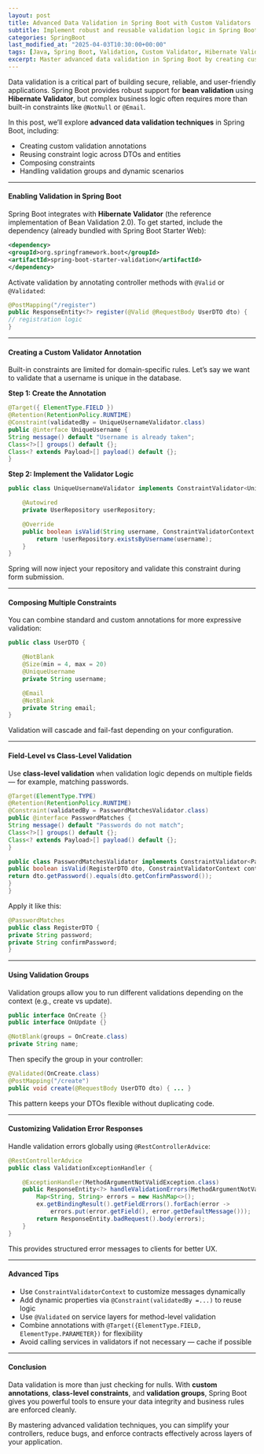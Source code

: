```yaml
---
layout: post
title: Advanced Data Validation in Spring Boot with Custom Validators
subtitle: Implement robust and reusable validation logic in Spring Boot using annotations and custom validators
categories: SpringBoot
last_modified_at: "2025-04-03T10:30:00+00:00"
tags: [Java, Spring Boot, Validation, Custom Validator, Hibernate Validator, Bean Validation]
excerpt: Master advanced data validation in Spring Boot by creating custom validators, combining annotations, and improving data integrity across layers with reusable validation logic.
---
```

Data validation is a critical part of building secure, reliable, and user-friendly applications. Spring Boot provides robust support for **bean validation** using **Hibernate Validator**, but complex business logic often requires more than built-in constraints like `@NotNull` or `@Email`.

In this post, we’ll explore **advanced data validation techniques** in Spring Boot, including:
- Creating custom validation annotations
- Reusing constraint logic across DTOs and entities
- Composing constraints
- Handling validation groups and dynamic scenarios

---

#### Enabling Validation in Spring Boot

Spring Boot integrates with **Hibernate Validator** (the reference implementation of Bean Validation 2.0). To get started, include the dependency (already bundled with Spring Boot Starter Web):

```xml
<dependency>
<groupId>org.springframework.boot</groupId>
<artifactId>spring-boot-starter-validation</artifactId>
</dependency>
```

Activate validation by annotating controller methods with `@Valid` or `@Validated`:

```java
@PostMapping("/register")
public ResponseEntity<?> register(@Valid @RequestBody UserDTO dto) {
// registration logic
}
```

---

#### Creating a Custom Validator Annotation

Built-in constraints are limited for domain-specific rules. Let’s say we want to validate that a username is unique in the database.

**Step 1: Create the Annotation**

```java
@Target({ ElementType.FIELD })
@Retention(RetentionPolicy.RUNTIME)
@Constraint(validatedBy = UniqueUsernameValidator.class)
public @interface UniqueUsername {
String message() default "Username is already taken";
Class<?>[] groups() default {};
Class<? extends Payload>[] payload() default {};
}
```

**Step 2: Implement the Validator Logic**

```java
public class UniqueUsernameValidator implements ConstraintValidator<UniqueUsername, String> {

    @Autowired
    private UserRepository userRepository;

    @Override
    public boolean isValid(String username, ConstraintValidatorContext context) {
        return !userRepository.existsByUsername(username);
    }
}
```

Spring will now inject your repository and validate this constraint during form submission.

---

#### Composing Multiple Constraints

You can combine standard and custom annotations for more expressive validation:

```java
public class UserDTO {

    @NotBlank
    @Size(min = 4, max = 20)
    @UniqueUsername
    private String username;

    @Email
    @NotBlank
    private String email;
}
```

Validation will cascade and fail-fast depending on your configuration.

---

#### Field-Level vs Class-Level Validation

Use **class-level validation** when validation logic depends on multiple fields — for example, matching passwords.

```java
@Target(ElementType.TYPE)
@Retention(RetentionPolicy.RUNTIME)
@Constraint(validatedBy = PasswordMatchesValidator.class)
public @interface PasswordMatches {
String message() default "Passwords do not match";
Class<?>[] groups() default {};
Class<? extends Payload>[] payload() default {};
}
```

```java
public class PasswordMatchesValidator implements ConstraintValidator<PasswordMatches, RegisterDTO> {
public boolean isValid(RegisterDTO dto, ConstraintValidatorContext context) {
return dto.getPassword().equals(dto.getConfirmPassword());
}
}
```

Apply it like this:

```java
@PasswordMatches
public class RegisterDTO {
private String password;
private String confirmPassword;
}
```

---

#### Using Validation Groups

Validation groups allow you to run different validations depending on the context (e.g., create vs update).

```java
public interface OnCreate {}
public interface OnUpdate {}

@NotBlank(groups = OnCreate.class)
private String name;
```

Then specify the group in your controller:

```java
@Validated(OnCreate.class)
@PostMapping("/create")
public void create(@RequestBody UserDTO dto) { ... }
```

This pattern keeps your DTOs flexible without duplicating code.

---

#### Customizing Validation Error Responses

Handle validation errors globally using `@RestControllerAdvice`:

```java
@RestControllerAdvice
public class ValidationExceptionHandler {

    @ExceptionHandler(MethodArgumentNotValidException.class)
    public ResponseEntity<?> handleValidationErrors(MethodArgumentNotValidException ex) {
        Map<String, String> errors = new HashMap<>();
        ex.getBindingResult().getFieldErrors().forEach(error ->
            errors.put(error.getField(), error.getDefaultMessage()));
        return ResponseEntity.badRequest().body(errors);
    }
}
```

This provides structured error messages to clients for better UX.

---

#### Advanced Tips

- Use `ConstraintValidatorContext` to customize messages dynamically
- Add dynamic properties via `@Constraint(validatedBy =...)` to reuse logic
- Use `@Validated` on service layers for method-level validation
- Combine annotations with `@Target({ElementType.FIELD, ElementType.PARAMETER})` for flexibility
- Avoid calling services in validators if not necessary — cache if possible

---

#### Conclusion

Data validation is more than just checking for nulls. With **custom annotations**, **class-level constraints**, and **validation groups**, Spring Boot gives you powerful tools to ensure your data integrity and business rules are enforced cleanly.

By mastering advanced validation techniques, you can simplify your controllers, reduce bugs, and enforce contracts effectively across layers of your application.
